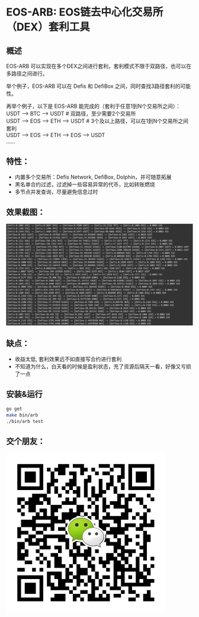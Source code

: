 EOS-ARB: EOS链去中心化交易所（DEX）套利工具
===

概述
---
EOS-ARB 可以实现在多个DEX之间进行套利，套利模式不限于双路径，也可以在多路径之间进行。

举个例子，EOS-ARB 可以在 Defis 和 DefiBox 之间，同时查找3路径套利的可能性。 

再举个例子，以下是 EOS-ARB 能完成的（套利于任意1到N个交易所之间）：  
USDT --> BTC --> USDT # 双路径，至少需要2个交易所  
USDT --> EOS --> ETH --> USDT # 3个及以上路径，可以在1到N个交易所之间套利  
USDT --> EOS --> ETH --> EOS --> USDT   
......  


特性：
---
- 内置多个交易所：Defis Network, DefiBox, Dolphin，并可随意拓展
- 黑名单合约过滤，过滤掉一些容易异常的代币，比如转账燃烧
- 多节点并发查询，尽量避免信息过时

效果截图：
---
![套利效果](./resources/img/example.png)

缺点：
---
- 收益太低, 套利效果远不如直接写合约进行套利
- 不知道为什么，白天看的时候是盈利状态，充了资源后隔天一看，好像又亏损了一点

安装&运行
--
```bash
go get
make bin/arb
./bin/arb test
```

交个朋友：
--
![联系方式](./resources/img/wechat.jpeg)

